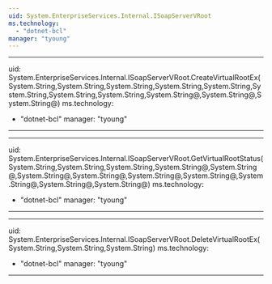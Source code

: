 ```yaml
---
uid: System.EnterpriseServices.Internal.ISoapServerVRoot
ms.technology: 
  - "dotnet-bcl"
manager: "tyoung"
---
```


---
uid: System.EnterpriseServices.Internal.ISoapServerVRoot.CreateVirtualRootEx(System.String,System.String,System.String,System.String,System.String,System.String,System.String,System.String,System.String@,System.String@,System.String@)
ms.technology: 
  - "dotnet-bcl"
manager: "tyoung"
---

---
uid: System.EnterpriseServices.Internal.ISoapServerVRoot.GetVirtualRootStatus(System.String,System.String,System.String,System.String@,System.String@,System.String@,System.String@,System.String@,System.String@,System.String@,System.String@,System.String@)
ms.technology: 
  - "dotnet-bcl"
manager: "tyoung"
---

---
uid: System.EnterpriseServices.Internal.ISoapServerVRoot.DeleteVirtualRootEx(System.String,System.String,System.String)
ms.technology: 
  - "dotnet-bcl"
manager: "tyoung"
---
